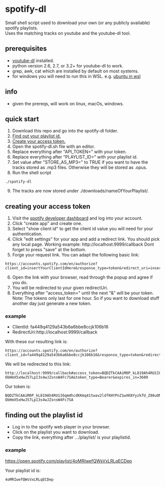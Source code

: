# spotify-dl
Small shell script used to download your own (or any publicly available)
spotify playlists.
<br>
Uses the matching tracks on youtube and the youtube-dl tool.

## prerequisites
- [youtube-dl](https://github.com/ytdl-org/youtube-dl) installed.
- python version 2.6, 2.7, or 3.2+ for youtube-dl to work.
- grep, awk, cat which are installed by default on most systems.
- for windows you will need to run this in WSL. e.g. [ubuntu in wsl](https://ubuntu.com/wsl)

## info
- given the prereqs, will work on linux, macOs, windows.

## quick start
1. Download this repo and go into the spotify-dl folder.
2. [Find out your playlist id.](#finding-out-the-playlist-id)
3. [Create your access token.](#creating-your-access-token)
4. Open the spotify-dl.sh file with an editor.
5. Replace everything after "API_TOKEN=" with your token.
6. Replace everything after "PLAYLIST_ID=" with your playlist id.
7. Set value after "STORE_AS_MP3=" to TRUE if you want to have the tracks
   stored as .mp3 files. Otherwise they will be stored as .opus.
8. Run the shell script
```shell script
./spotify-dl
```
9. The tracks are now stored under ./downloads/nameOfYourPlaylist/.

## creating your access token
1. Visit the [spotify developer dashboard](https://developer.spotify.com/dashboard/) and log into your account.
2. Click "create app" and create one.
3. Select "show client id" to get the client id value you will need for your
authentication.
4. Click "edit settings" for your app and add a redirect link. You should pick any local page. Working example: http://localhost:9999/callback Dont forget to press "save" at the bottom.
5. Forge your request link. You can adapt the following basic link:

```shell script
https://accounts.spotify.com/en/authorize?client_id=insertYourClientIdHere&response_type=token&redirect_uri=insertYourRedirectUriHere
```

6. Open the link with your browser, read through the popup and agree if you do.
7. You will be redirected to your given redirectUri.
8. Everything after "access_token=" until the next "&" will be your token.
Note: The tokens only last for one hour. So if you want to download stuff
another day just generate a new token.

### example
- ClientId: fa449q4129a543b6a6bbe8ccjk106b16
- RedirectUri:http://localhost:9999/callback

With these our resulting link is:

```shell
https://accounts.spotify.com/en/authorize?client_id=fa449q4129a543b6a6bbe8ccjk106b16&response_type=token&redirect_uri=http://localhost:9999/callback
```

We will be redirected to this link:
```shell
http://localhost:9999/callback#access_token=BQDZTkCAAiM0P_kL819Ah4RU1I6qm4hcdKKmq41twav2ldfKHYPnZ1wXK8YyzkfU_Z86uONgczEkebZ0gMxDYTef_Dlf4wlWBWGj5iq4RC-ObHmX5xHwJ57LpI3s4wJZsnsW4Fc7SA&token_type=Bearer&expires_in=3600
```

Our token is:
```shell
BQDZTkCAAiM0P_kL819Ah4RU1I6qm4hcdKKmq41twav2ldfKHYPnZ1wXK8YyzkfU_Z86uONgczEkebZ0gMxDYTef_Dlf4wlWBWGj5iq4RC-ObHmX5xHwJ57LpI3s4wJZsnsW4Fc7SA
```

## finding out the playlist id
- Log in to the spotify web player in your browser.
- Click on the playlist you want to download.
- Copy the link, everything after .../playlist/ is your playlistid.
### example
https://open.spotify.com/playlist/4oMRIwefQWsVxLRLqECDep

Your playlist id is:
```shell
4oMRIwefQWsVxLRLqECDep
```
